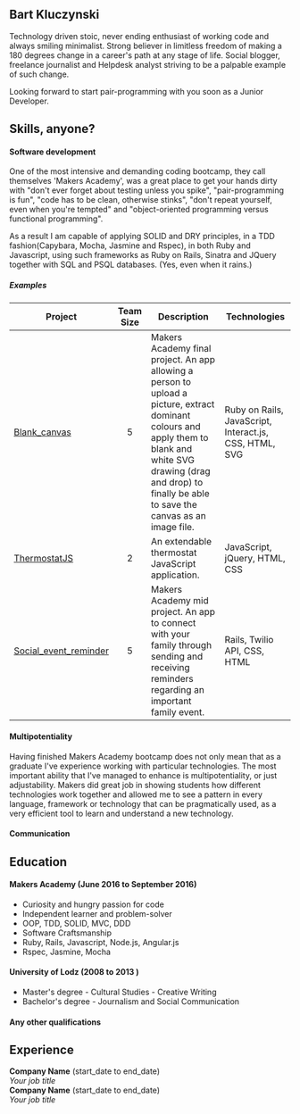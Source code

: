 ## Bart Kluczynski

Technology driven stoic, never ending enthusiast of working code and always smiling minimalist. Strong believer in limitless freedom of making a 180 degrees change in a career's path at any stage of life. Social blogger, freelance journalist and Helpdesk analyst striving to be a palpable example of such change.

Looking forward to start pair-programming with you soon as a Junior Developer.

## Skills, anyone?

#### Software development

One of the most intensive and demanding coding bootcamp, they call themselves 'Makers Academy', was a great place to get your hands dirty with "don't ever forget about testing unless you spike", "pair-programming is fun", "code has to be clean, otherwise stinks", "don't repeat yourself, even when you're tempted" and "object-oriented programming versus functional programming".

As a result I am capable of applying SOLID and DRY principles, in a TDD fashion(Capybara, Mocha, Jasmine and Rspec), in both Ruby and Javascript, using such frameworks as Ruby on Rails, Sinatra and JQuery together with SQL and PSQL databases.
(Yes, even when it rains.)

##### Examples

| Project | Team Size | Description | Technologies |
|---------|:---------:|-------------|--------------|
|[Blank_canvas](https://github.com/bkluczynski/blank_canvas) | 5 | Makers Academy final project. An app allowing a person to upload a picture, extract dominant colours and apply them to blank and white SVG drawing (drag and drop) to finally be able to save the canvas as an image file.|Ruby on Rails, JavaScript, Interact.js, CSS, HTML, SVG  |
|[ThermostatJS](https://github.com/bkluczynski/thermostat) | 2 | An extendable thermostat JavaScript application. | JavaScript, jQuery, HTML, CSS |
|[Social_event_reminder](https://github.com/bkluczynski/social_event_reminder) | 5 | Makers Academy mid project. An app to connect with your family through sending and receiving reminders regarding an important family event. | Rails, Twilio API, CSS, HTML  |

#### Multipotentiality

Having finished Makers Academy bootcamp does not only mean that as a graduate I've experience working with particular technologies. The most important ability that I've managed to enhance is multipotentiality, or just adjustability. Makers did great job in showing students how different technologies work together and allowed me to see a pattern in every language, framework or technology that can be pragmatically used, as a very efficient tool to learn and understand a new technology.

#### Communication






## Education

#### Makers Academy (June 2016 to September 2016)

- Curiosity and hungry passion for code
- Independent learner and problem-solver
- OOP, TDD, SOLID, MVC, DDD
- Software Craftsmanship
- Ruby, Rails, Javascript, Node.js, Angular.js
- Rspec, Jasmine, Mocha

#### University of Lodz (2008 to 2013 )

- Master's degree - Cultural Studies - Creative Writing
- Bachelor's degree - Journalism and Social Communication

#### Any other qualifications


## Experience

**Company Name** (start_date to end_date)    
*Your job title*  
**Company Name** (start_date to end_date)   
*Your job title*  
